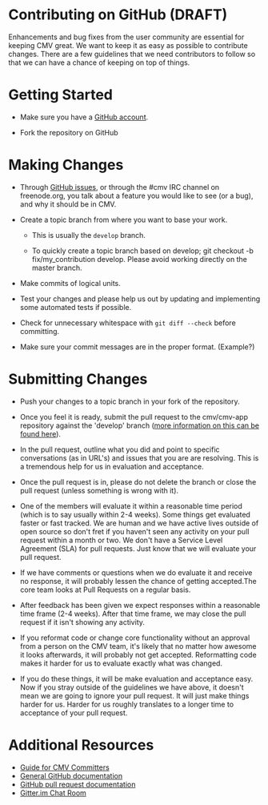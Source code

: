 # Contributing on GitHub (DRAFT)

Enhancements and bug fixes from the user community are essential for keeping CMV great. We want to keep it as easy as possible to contribute changes. There are a few guidelines that we need contributors to follow so that we can have a chance of keeping on top of things.

# Getting Started

- Make sure you have a [GitHub account](https://github.com/signup/free).

- Fork the repository on GitHub

# Making Changes

- Through [GitHub issues](https://github.com/cmv/cmv-app/issue/), or through the #cmv IRC channel on freenode.org, you talk about a feature you would like to see (or a bug), and why it should be in CMV.

- Create a topic branch from where you want to base your work.

    - This is usually the `develop` branch.

    - To quickly create a topic branch based on develop; git checkout -b fix/my_contribution develop. Please avoid working directly on the master branch.

- Make commits of logical units.

- Test your changes and please help us out by updating and implementing some automated tests if possible.

- Check for unnecessary whitespace with `git diff --check` before committing.

- Make sure your commit messages are in the proper format.
    (Example?)

# Submitting Changes

- Push your changes to a topic branch in your fork of the repository.

- Once you feel it is ready, submit the pull request to the cmv/cmv-app repository against the 'develop' branch ([more information on this can be found here](https://help.github.com/articles/creating-a-pull-request)).

- In the pull request, outline what you did and point to specific conversations (as in URL's) and issues that you are are resolving. This is a tremendous help for us in evaluation and acceptance.

- Once the pull request is in, please do not delete the branch or close the pull request (unless something is wrong with it).

- One of the members will evaluate it within a reasonable time period (which is to say usually within 2-4 weeks). Some things get evaluated faster or fast tracked. We are human and we have active lives outside of open source so don't fret if you haven't seen any activity on your pull request within a month or two. We don't have a Service Level Agreement (SLA) for pull requests. Just know that we will evaluate your pull request.

- If we have comments or questions when we do evaluate it and receive no response, it will probably lessen the chance of getting accepted.The core team looks at Pull Requests on a regular basis.

- After feedback has been given we expect responses within a reasonable time frame (2-4 weeks). After that time frame, we may close the pull request if it isn't showing any activity.

- If you reformat code or change core functionality without an approval from a person on the CMV team, it's likely that no matter how awesome it looks afterwards, it will probably not get accepted. Reformatting code makes it harder for us to evaluate exactly what was changed.

- If you do these things, it will be make evaluation and acceptance easy. Now if you stray outside of the guidelines we have above, it doesn't mean we are going to ignore your pull request. It will just make things harder for us. Harder for us roughly translates to a longer time to acceptance of your pull request.

# Additional Resources

- [Guide for CMV Committers](Committers.md)
- [General GitHub documentation](http://help.github.com/)
- [GitHub pull request documentation](http://help.github.com/send-pull-requests/)
- [Gitter.im Chat Room](https://gitter.im/cmv/cmv-app/)